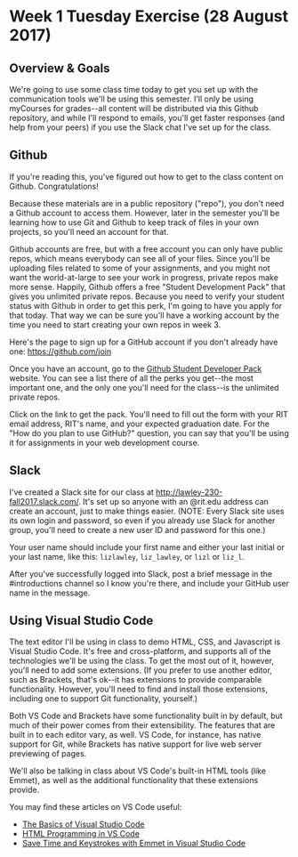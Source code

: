 # Week 1 Tuesday Exercise (28 August 2017)

## Overview & Goals

We're going to use some class time today to get you set up with the communication tools we'll be using this semester. I'll only be using myCourses for grades--all content will be distributed via this Github repository, and while I'll respond to emails, you'll get faster responses (and help from your peers) if you use the Slack chat I've set up for the class. 

## Github

If you're reading this, you've figured out how to get to the class content on Github. Congratulations! 

Because these materials are in a public repository ("repo"), you don't need a Github account to access them. However, later in the semester you'll be learning how to use Git and Github to keep track of files in your own projects, so you'll need an account for that. 

Github accounts are free, but with a free account you can only have public repos, which means everybody can see all of your files. Since you'll be uploading files related to some of your assignments, and you might not want the world-at-large to see your work in progress, private repos make more sense. Happily, Github offers a free "Student Development Pack" that gives you unlimited private repos. Because you need to verify your student status with Github in order to get this perk, I'm going to have you apply for that today. That way we can be sure you'll have a working account by the time you need to start creating your own repos in week 3.

Here's the page to sign up for a GitHub account if you don't already have one: https://github.com/join 

Once you have an account, go to the [Github Student Developer Pack](https://education.github.com/pack) website. You can see a list there of all the perks you get--the most important one, and the only one you'll need for the class--is the unlimited private repos. 

Click on the link to get the pack. You'll need to fill out the form with your RIT email address, RIT's name, and your expected graduation date. For the "How do you plan to use GitHub?" question, you can say that you'll be using it for assignments in your web development course. 

## Slack

I've created a Slack site for our class at http://lawley-230-fall2017.slack.com/. It's set up so anyone with an @rit.edu address can create an account, just to make things easier. (NOTE: Every Slack site uses its own login and password, so even if you already use Slack for another group, you'll need to create a new user ID and password for this one.)

Your user name should include your first name and either your last initial or your last name, like this:  `lizlawley`, `liz_lawley`, or `lizl` or `liz_l`. 

After you've successfully logged into Slack, post a brief message in the #introductions channel so I know you're there, and include your GitHub user name in the message.  

## Using Visual Studio Code

The text editor I'll be using in class to demo HTML, CSS, and Javascript is Visual Studio Code. It's free and cross-platform, and supports all of the technologies we'll be using the class. To get the most out of it, however, you'll need to add some extensions. (If you prefer to use another editor, such as Brackets, that's ok--it has extensions to provide comparable functionality. However, you'll need to find and install those extensions, including one to support Git functionality, yourself.)

Both VS Code and Brackets have some functionality built in by default, but much of their power comes from their extensibility. The features that are built in to each editor vary, as well. VS Code, for instance, has native support for Git, while Brackets has native support for live web server previewing of pages.

We'll also be talking in class about VS Code's built-in HTML tools (like Emmet), as well as the additional functionality that these extensions provide. 

You may find these articles on VS Code useful: 

 - [The Basics of Visual Studio Code](https://code.visualstudio.com/docs/editor/codebasics)
  - [HTML Programming in VS Code](https://code.visualstudio.com/docs/languages/html)
  - [Save Time and Keystrokes with Emmet in Visual Studio Code](https://devhammer.net/blog/save-time-and-keystrokes-with-emmet-in-visual-studio-code/)

